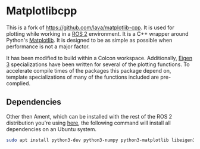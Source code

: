 # Matplotlibcpp

This is a fork of https://github.com/lava/matplotlib-cpp.
It is used for plotting while working in a [ROS 2](https://docs.ros.org/en/jazzy/index.html) environment.
It is a C++ wrapper around Python's [Matplotlib](https://matplotlib.org/).
It is designed to be as simple as possible when performance is not a major factor.

It has been modified to build within a Colcon workspace.
Additionally, [Eigen 3](https://eigen.tuxfamily.org/index.php?title=Main_Page) specializations have been written for several of the plotting functions.
To accelerate compile times of the packages this package depend on, template specializations of many of the functions included are pre-complied.

## Dependencies

Other then Ament, which can be installed with the rest of the ROS 2 distribution you're using [here](https://docs.ros.org/en/jazzy/Installation.html), the following command will install all dependencies on an Ubuntu system.

```bash
sudo apt install python3-dev python3-numpy python3-matplotlib libeigen3-dev
```

